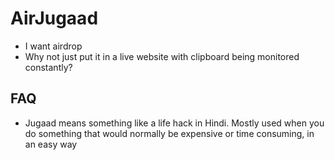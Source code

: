 # AirJugaad

- I want airdrop
- Why not just put it in a live website with clipboard being monitored constantly?

## FAQ
- Jugaad means something like a life hack in Hindi. Mostly used when you do something that would normally be expensive or time consuming, in an easy way
